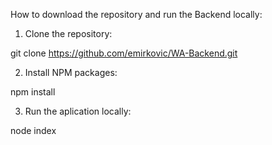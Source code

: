 How to download the repository and run the Backend locally:
1. Clone the repository:

git clone https://github.com/emirkovic/WA-Backend.git

2. Install NPM packages:

npm install

3. Run the aplication locally:

node index
